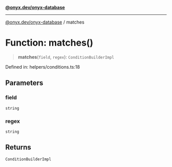 [**@onyx.dev/onyx-database**](../README.md)

***

[@onyx.dev/onyx-database](../globals.md) / matches

# Function: matches()

> **matches**(`field`, `regex`): `ConditionBuilderImpl`

Defined in: helpers/conditions.ts:18

## Parameters

### field

`string`

### regex

`string`

## Returns

`ConditionBuilderImpl`
